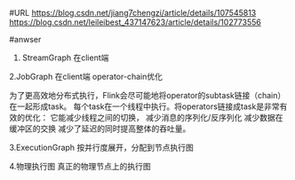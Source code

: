 
#URL
https://blog.csdn.net/jiang7chengzi/article/details/107545813
https://blog.csdn.net/leileibest_437147623/article/details/102773556


#anwser
1. StreamGraph
在client端

2.JobGraph
在client端 operator-chain优化

为了更高效地分布式执行，Flink会尽可能地将operator的subtask链接（chain）在一起形成task。
每个task在一个线程中执行。将operators链接成task是非常有效的优化：
    它能减少线程之间的切换，
    减少消息的序列化/反序列化
    减少数据在缓冲区的交换
    减少了延迟的同时提高整体的吞吐量。


3.ExecutionGraph
按并行度展开，分配到节点执行图

4.物理执行图
真正的物理节点上的执行图